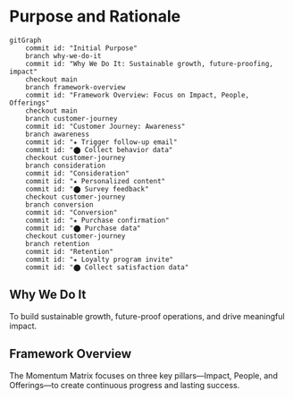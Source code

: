 # Purpose and Rationale
```mermaid
gitGraph
    commit id: "Initial Purpose"
    branch why-we-do-it
    commit id: "Why We Do It: Sustainable growth, future-proofing, impact"
    checkout main
    branch framework-overview
    commit id: "Framework Overview: Focus on Impact, People, Offerings"
    checkout main
    branch customer-journey
    commit id: "Customer Journey: Awareness"
    branch awareness
    commit id: "★ Trigger follow-up email"
    commit id: "⬤ Collect behavior data"
    checkout customer-journey
    branch consideration
    commit id: "Consideration"
    commit id: "★ Personalized content"
    commit id: "⬤ Survey feedback"
    checkout customer-journey
    branch conversion
    commit id: "Conversion"
    commit id: "★ Purchase confirmation"
    commit id: "⬤ Purchase data"
    checkout customer-journey
    branch retention
    commit id: "Retention"
    commit id: "★ Loyalty program invite"
    commit id: "⬤ Collect satisfaction data"
```


## Why We Do It
To build sustainable growth, future-proof operations, and drive meaningful impact.

## Framework Overview
The Momentum Matrix focuses on three key pillars—Impact, People, and Offerings—to create continuous progress and lasting success.